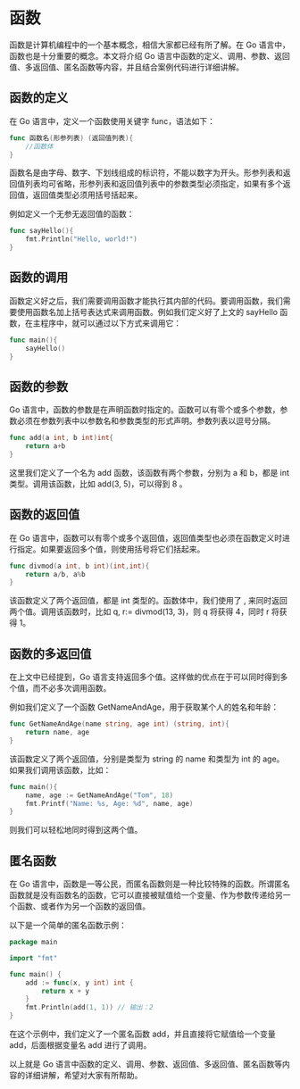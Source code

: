 # 函数
函数是计算机编程中的一个基本概念，相信大家都已经有所了解。在 Go 语言中，函数也是十分重要的概念。本文将介绍 Go 语言中函数的定义、调用、参数、返回值、多返回值、匿名函数等内容，并且结合案例代码进行详细讲解。

## 函数的定义
在 Go 语言中，定义一个函数使用关键字 func，语法如下：
```go
func 函数名(形参列表) (返回值列表){
    //函数体
}
```

函数名是由字母、数字、下划线组成的标识符，不能以数字为开头。形参列表和返回值列表均可省略，形参列表和返回值列表中的参数类型必须指定，如果有多个返回值，返回值类型必须用括号括起来。

例如定义一个无参无返回值的函数：
```go
func sayHello(){
    fmt.Println("Hello, world!")
}
```

## 函数的调用
函数定义好之后，我们需要调用函数才能执行其内部的代码。要调用函数，我们需要使用函数名加上括号表达式来调用函数。例如我们定义好了上文的 sayHello 函数，在主程序中，就可以通过以下方式来调用它：
```go
func main(){
    sayHello()
}
```

## 函数的参数
Go 语言中，函数的参数是在声明函数时指定的。函数可以有零个或多个参数，参数必须在参数列表中以参数名和参数类型的形式声明。参数列表以逗号分隔。
```go
func add(a int, b int)int{
    return a+b
}
```

这里我们定义了一个名为 add 函数，该函数有两个参数，分别为 a 和 b，都是 int 类型。调用该函数，比如 add(3, 5)，可以得到 8 。

## 函数的返回值
在 Go 语言中，函数可以有零个或多个返回值，返回值类型也必须在函数定义时进行指定。如果要返回多个值，则使用括号将它们括起来。
```go
func divmod(a int, b int)(int,int){
    return a/b, a%b
}
```

该函数定义了两个返回值，都是 int 类型的。函数体中，我们使用了 , 来同时返回两个值。调用该函数时，比如 q, r:= divmod(13, 3)，则 q 将获得 4，同时 r 将获得 1。

## 函数的多返回值
在上文中已经提到，Go 语言支持返回多个值。这样做的优点在于可以同时得到多个值，而不必多次调用函数。

例如我们定义了一个函数 GetNameAndAge，用于获取某个人的姓名和年龄：
```go
func GetNameAndAge(name string, age int) (string, int){
    return name, age
}
```

该函数定义了两个返回值，分别是类型为 string 的 name 和类型为 int 的 age。如果我们调用该函数，比如：
```go
func main(){
    name, age := GetNameAndAge("Tom", 18)
    fmt.Printf("Name: %s, Age: %d", name, age)
}
```

则我们可以轻松地同时得到这两个值。

## 匿名函数
在 Go 语言中，函数是一等公民，而匿名函数则是一种比较特殊的函数。所谓匿名函数就是没有函数名的函数，它可以直接被赋值给一个变量、作为参数传递给另一个函数、或者作为另一个函数的返回值。

以下是一个简单的匿名函数示例：
```go
package main

import "fmt"

func main() {
    add := func(x, y int) int {
        return x + y
    }
    fmt.Println(add(1, 1)) // 输出：2
}
```

在这个示例中，我们定义了一个匿名函数 add，并且直接将它赋值给一个变量 add，后面根据变量名 add 进行了调用。

以上就是 Go 语言中函数的定义、调用、参数、返回值、多返回值、匿名函数等内容的详细讲解，希望对大家有所帮助。